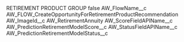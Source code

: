 <?xml version="1.0" encoding="UTF-8"?>
<CustomMetadata xmlns="http://soap.sforce.com/2006/04/metadata" xmlns:xsi="http://www.w3.org/2001/XMLSchema-instance" xmlns:xsd="http://www.w3.org/2001/XMLSchema">
    <label>RETIREMENT PRODUCT GROUP</label>
    <protected>false</protected>
    <values>
        <field>AW_FlowName__c</field>
        <value xsi:type="xsd:string">AW_FLOW_CreateOpportunityForRetirementProductRecommendation</value>
    </values>
    <values>
        <field>AW_ImageId__c</field>
        <value xsi:type="xsd:string">AW_RetirementAnnuity</value>
    </values>
    <values>
        <field>AW_ScoreFieldAPIName__c</field>
        <value xsi:type="xsd:string">AW_PredictionRetirementModelScore__c</value>
    </values>
    <values>
        <field>AW_StatusFieldAPIName__c</field>
        <value xsi:type="xsd:string">AW_PredictionRetirementModelStatus__c</value>
    </values>
</CustomMetadata>
